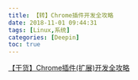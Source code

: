 ```yaml
---
title: 【转】Chrome插件开发全攻略
date: 2018-11-01 09:44:31
tags: [Linux,系统]
categories: [Deepin]
toc: true
---
```


[【干货】Chrome插件(扩展)开发全攻略](https://www.cnblogs.com/liuxianan/p/chrome-plugin-develop.html)